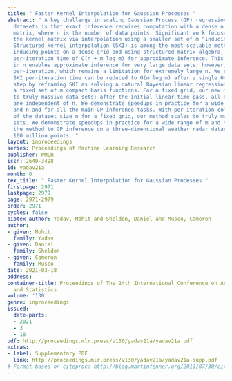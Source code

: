 ```yaml
---
title: " Faster Kernel Interpolation for Gaussian Processes "
abstract: " A key challenge in scaling Gaussian Process (GP) regression to massive
  datasets is that exact inference requires computation with a dense n × n kernel
  matrix, where n is the number of data points. Significant work focuses on approximating
  the kernel matrix via interpolation using a smaller set of m “inducing points”.
  Structured kernel interpolation (SKI) is among the most scalable methods: by placing
  inducing points on a dense grid and using structured matrix algebra, SKI achieves
  per-iteration time of O(n + m log m) for approximate inference. This linear scaling
  in n enables approximate inference for very large data sets; however, the cost is
  per-iteration, which remains a limitation for extremely large n. We show that the
  SKI per-iteration time can be reduced to O(m log m) after a single O(n) time precomputation
  step by reframing SKI as solving a natural Bayesian linear regression problem with
  a fixed set of m compact basis functions. For a fixed grid, our new method scales
  to truly massive data sets: after the initial linear time pass, all subsequent computations
  are independent of n. We demonstrate speedups in practice for a wide range of m
  and n and for all the main GP inference tasks. With per-iteration complexity independent
  of the dataset size n for a fixed grid, our method scales to truly massive data
  sets. We demonstrate speedups in practice for a wide range of m and n and apply
  the method to GP inference on a three-dimensional weather radar dataset with over
  100 million points. "
layout: inproceedings
series: Proceedings of Machine Learning Research
publisher: PMLR
issn: 2640-3498
id: yadav21a
month: 0
tex_title: " Faster Kernel Interpolation for Gaussian Processes "
firstpage: 2971
lastpage: 2979
page: 2971-2979
order: 2971
cycles: false
bibtex_author: Yadav, Mohit and Sheldon, Daniel and Musco, Cameron
author:
- given: Mohit
  family: Yadav
- given: Daniel
  family: Sheldon
- given: Cameron
  family: Musco
date: 2021-03-18
address:
container-title: Proceedings of The 24th International Conference on Artificial Intelligence
  and Statistics
volume: '130'
genre: inproceedings
issued:
  date-parts:
  - 2021
  - 3
  - 18
pdf: http://proceedings.mlr.press/v130/yadav21a/yadav21a.pdf
extras:
- label: Supplementary PDF
  link: http://proceedings.mlr.press/v130/yadav21a/yadav21a-supp.pdf
# Format based on citeproc: http://blog.martinfenner.org/2013/07/30/citeproc-yaml-for-bibliographies/
---
```

